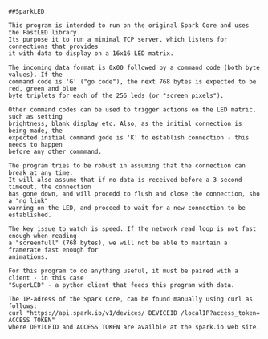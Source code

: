     ##SparkLED
    
    This program is intended to run on the original Spark Core and uses the FastLED library.
    Its purpose it to run a minimal TCP server, which listens for connections that provides
    it with data to display on a 16x16 LED matrix.
    
    The incoming data format is 0x00 followed by a command code (both byte values). If the 
    command code is 'G' ("go code"), the next 768 bytes is expected to be red, green and blue 
    byte triplets for each of the 256 leds (or "screen pixels").
    
    Other command codes can be used to trigger actions on the LED matric, such as setting 
    brightness, blank display etc. Also, as the initial connection is being made, the 
    expected initial command gode is 'K' to establish connection - this needs to happen
    before any other commmand. 
    
    The program tries to be robust in assuming that the connection can break at any time.
    It will also assume that if no data is received before a 3 second timeout, the connection
    has gone down, and will procedd to flush and close the connection, sho a "no link"
    warning on the LED, and proceed to wait for a new connection to be established.
    
    The key issue to watch is speed. If the network read loop is not fast enough when reading
    a "screenfull" (768 bytes), we will not be able to maintain a framerate fast enough for
    animations. 
    
    For this program to do anything useful, it must be paired with a client - in this case
    "SuperLED" - a python client that feeds this program with data.
    
    The IP-adress of the Spark Core, can be found manually using curl as follows:
    curl "https://api.spark.io/v1/devices/ DEVICEID /localIP?access_token= ACCESS TOKEN"
    where DEVICEID and ACCESS TOKEN are availble at the spark.io web site.
